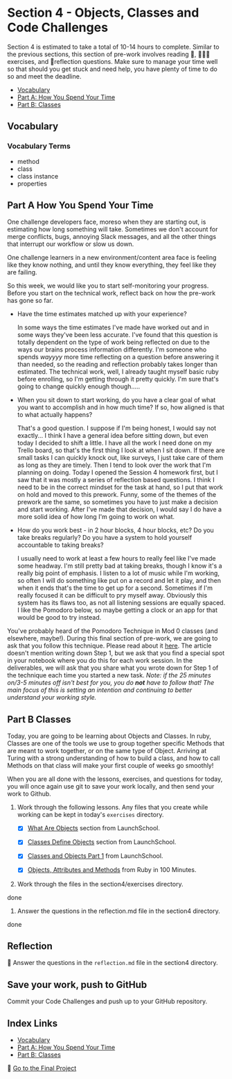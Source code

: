 # Section 4 - Objects, Classes and Code Challenges

Section 4 is estimated to take a total of 10-14 hours to complete. Similar to the previous sections, this section of pre-work involves reading 📒, 👨🏾‍💻exercises, and 📝reflection questions. Make sure to manage your time well so that should you get stuck and need help, you have plenty of time to do so and meet the deadline.

- [Vocabulary](#Vocabulary)
- [Part A: How You Spend Your Time](#Part-A-How-You-Spend-Your-Time)
- [Part B: Classes](#Part-B-Classes)

## Vocabulary

### Vocabulary Terms

- method
- class
- class instance
- properties

## Part A How You Spend Your Time

One challenge developers face, moreso when they are starting out, is estimating how long something will take. Sometimes we don't account for merge conflicts, bugs, annoying Slack messages, and all the other things that interrupt our workflow or slow us down.

One challenge learners in a new environment/content area face is feeling like they know nothing, and until they know everything, they feel like they are failing.

So this week, we would like you to start self-monitoring your progress. Before you start on the technical work, reflect back on how the pre-work has gone so far.
- Have the time estimates matched up with your experience?

    In some ways the time estimates I've made have worked out and in some ways they've been less accurate. I've found that this question is totally dependent on the type of work being reflected on due to the ways our brains process information differently. I'm someone who spends _wayyyy_ more time reflecting on a question before answering it than needed, so the reading and reflection probably takes longer than estimated. The technical work, well, I already taught myself basic ruby before enrolling, so I'm getting through it pretty quickly. I'm sure that's going to change quickly enough though.....

- When you sit down to start working, do you have a clear goal of what you want to accomplish and in how much time? If so, how aligned is that to what actually happens?

    That's a good question. I suppose if I'm being honest, I would say not exactly... I think I have a general idea before sitting down, but even today I decided to shift a little. I have all the work I need done on my Trello board, so that's the first thing I look at when I sit down. If there are small tasks I can quickly knock out, like surveys, I just take care of them as long as they are timely. Then I tend to look over the work that I'm planning on doing. Today I opened the Session 4 homework first, but I saw that it was mostly a series of reflection based questions. I think I need to be in the correct mindset for the task at hand, so I put that work on hold and moved to this prework. Funny, some of the themes of the prework are the same, so sometimes you have to just make a decision and start working. After I've made that decision, I would say I do have a more solid idea of how long I'm going to work on what.

- How do you work best - in 2 hour blocks, 4 hour blocks, etc? Do you take breaks regularly? Do you have a system to hold yourself accountable to taking breaks?

    I usually need to work at least a few hours to really feel like I've made some headway. I'm still pretty bad at taking breaks, though I know it's a really big point of emphasis. I listen to a lot of music while I'm working, so often I will do something like put on a record and let it play, and then when it ends that's the time to get up for a second. Sometimes if I'm really focused it can be difficult to pry myself away. Obviously this system has its flaws too, as not all listening sessions are equally spaced. I like the Pomodoro below, so maybe getting a clock or an app for that would be good to try instead.

You've probably heard of the Pomodoro Technique in Mod 0 classes (and elsewhere, maybe!). During this final section of pre-work, we are going to ask that you follow this technique. Please read about it [here](https://www.dovico.com/blog/2020/08/26/the-pomodoro-technique-how-to-manage-your-work-time-and-flow-the-easy-way/). The article doesn't mention writing down Step 1, but we ask that you find a special spot in your notebook where you do this for each work session. In the deliverables, we will ask that you share what you wrote down for Step 1 of the technique each time you started a new task. _Note: if the 25 minutes on/3-5 minutes off isn't best for you, you do **not** have to follow that! The main focus of this is setting an intention and continuing to better understand your working style._

## Part B Classes

Today, you are going to be learning about Objects and Classes. In ruby, Classes are one of the tools we use to group together specific Methods that are meant to work together, or on the same type of Object. Arriving at Turing with a strong understanding of how to build a class, and how to call Methods on that class will make your first couple of weeks go smoothly!

When you are all done with the lessons, exercises, and questions for today, you will once again use git to save your work locally, and then send your work to Github.

1. Work through the following lessons. Any files that you create while working can be kept in today's `exercises` directory.

    - [x] [What Are Objects](https://launchschool.com/books/oo_ruby/read/the_object_model#whatareobjects) section from LaunchSchool.

    - [x] [Classes Define Objects](https://launchschool.com/books/oo_ruby/read/the_object_model#classesdefineobjects) section from LaunchSchool.

    - [x] [Classes and Objects Part 1](https://launchschool.com/books/oo_ruby/read/classes_and_objects_part1) from LaunchSchool.

    - [x] [Objects, Attributes and Methods](http://tutorials.jumpstartlab.com/projects/ruby_in_100_minutes.html#11.-objects,-attributes,-and-methods) from Ruby in 100 Minutes.

1. Work through the files in the section4/exercises directory.

done

1. Answer the questions in the reflection.md file in the section4 directory.

done

## Reflection

📝 Answer the questions in the `reflection.md` file in the section4 directory.

## Save your work, push to GitHub

Commit your Code Challenges and push up to your GitHub repository.


## Index Links

- [Vocabulary](#Vocabulary)
- [Part A: How You Spend Your Time](#Part-A-How-You-Spend-Your-Time)
- [Part B: Classes](#Part-B-Classes)


🚀 [Go to the Final Project](../finalProject)
